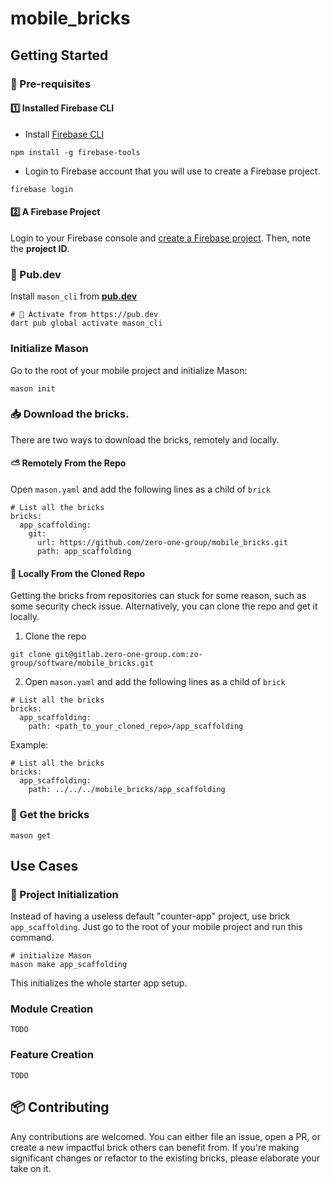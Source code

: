 # mobile_bricks

## Getting Started

### 🔖 Pre-requisites

#### 1️⃣ Installed Firebase CLI

- Install [Firebase CLI](https://firebase.flutter.dev/docs/cli)

```
npm install -g firebase-tools
```

- Login to Firebase account that you will use to create a Firebase project.

```
firebase login
```

#### 2️⃣ A Firebase Project

Login to your Firebase console and [create a Firebase project](https://console.firebase.google.com/u/0/). Then, note the **project ID**.

### 🎯 Pub.dev
Install `mason_cli` from **[pub.dev](https://pub.dev/packages/mason_cli)**

```
# 🎯 Activate from https://pub.dev
dart pub global activate mason_cli
```

### Initialize Mason

Go to the root of your mobile project and initialize Mason:

```
mason init
```

### 📥 Download the bricks.

There are two ways to download the bricks, remotely and locally.

#### ⛅️ Remotely From the Repo

Open `mason.yaml` and add the following lines as a child of `brick`

```
# List all the bricks
bricks:
  app_scaffolding:
    git:
      url: https://github.com/zero-one-group/mobile_bricks.git
      path: app_scaffolding
```

#### 💾 Locally From the Cloned Repo

Getting the bricks from repositories can stuck for some reason, such as some security check issue. Alternatively, you can clone the repo and get it locally.

1. Clone the repo

```
git clone git@gitlab.zero-one-group.com:zo-group/software/mobile_bricks.git
```

2. Open `mason.yaml` and add the following lines as a child of `brick`

```
# List all the bricks
bricks:
  app_scaffolding:
    path: <path_to_your_cloned_repo>/app_scaffolding
```

Example:
```
# List all the bricks
bricks:
  app_scaffolding:
    path: ../../../mobile_bricks/app_scaffolding
```

### 🧱 Get the bricks

```
mason get
```

## Use Cases 

### 🚀 Project Initialization
Instead of having a useless default "counter-app" project, use brick `app_scaffolding`. Just go to the root of your mobile project and run this command.

```
# initialize Mason 
mason make app_scaffolding
```

This initializes the whole starter app setup.

### Module Creation

```
TODO
```

### Feature Creation

```
TODO
```

## 📦 Contributing
Any contributions are welcomed. You can either file an issue, open a PR, or create a new impactful brick others can benefit from.
If you're making significant changes or refactor to the existing bricks, please elaborate your take on it.








